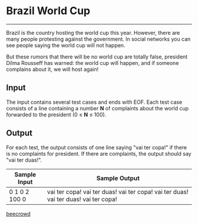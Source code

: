 # Brazil World Cup

---

Brazil is the country hosting the world cup this year. However, there are many people protesting against the government. In social networks you can see people saying the world cup will not happen.

But these rumors that there will be no world cup are totally false, president Dilma Rousseff has warned: the world cup will happen, and if someone complains about it, we will host again!

## Input

The input contains several test cases and ends with EOF. Each test case consists of a line containing a number **N** of complaints about the world cup forwarded to the president (0 ≤ **N** ≤ 100).

## Output

For each test, the output consists of one line saying "vai ter copa!" if there is no complaints for president. If there are complaints, the output should say "vai ter duas!".

| Sample Input  | Sample Output                                                                       |
| ------------- | ----------------------------------------------------------------------------------- |
| 0 1 0 2 100 0 | vai ter copa! vai ter duas! vai ter copa! vai ter duas! vai ter duas! vai ter copa! |

[beecrowd](https://www.beecrowd.com.br/judge/en/problems/view/1564)
